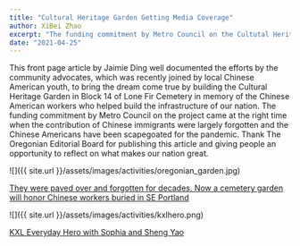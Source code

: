```yaml
---
title: "Cultural Heritage Garden Getting Media Coverage"
author: XiBei Zhao
excerpt: "The funding commitment by Metro Council on the Cultutal Heritage Garden came at the right time when the contributions of Chinese immigrants were largely forgotten and the Chinese Americans have been scapegoated for the pandemic. Thank The Oregonian and KXL for carrying the article and interview and giving people an opportunity to reflect on what makes our nation great."
date: "2021-04-25"
---
```


This front page article by Jaimie Ding well documented the efforts by the community advocates, which was recently joined by local Chinese American youth, to bring the dream come true by building the Cultural Heritage Garden in Block 14 of Lone Fir Cemetery in memory of the Chinese American workers who helped build the infrastructure of our nation. The funding commitment by Metro Council on the project came at the right time when the contribution of Chinese immigrants were largely forgotten and the Chinese Americans have been scapegoated for the pandemic. Thank The Oregonian Editorial Board for publishing this article and giving people an opportunity to reflect on what makes our nation great.

![]({{ site.url }}/assets/images/activities/oregonian_garden.jpg)

[They were paved over and forgotten for decades. Now a cemetery garden will honor Chinese workers buried in SE Portland](https://www.oregonlive.com/portland/2021/04/they-were-paved-over-and-forgotten-for-decades-now-a-cemetery-garden-will-honor-chinese-workers-buried-in-se-portland.html?fbclid=IwAR2OyWS43sGRL5RkZ2XZQw90wUaH76GGQTL6K1K4xY1r9WiVoRUEO4vgpBs)

![]({{ site.url }}/assets/images/activities/kxlhero.png)

[KXL Everyday Hero with Sophia and Sheng Yao](https://hwcdn.libsyn.com/p/1/1/7/117cfa32f1e40847/HERO_041421.mp3?c_id=100860863&cs_id=100860863&expiration=1618465626&hwt=b32fcb5c9b4a8119b961e89d9f33b544)
